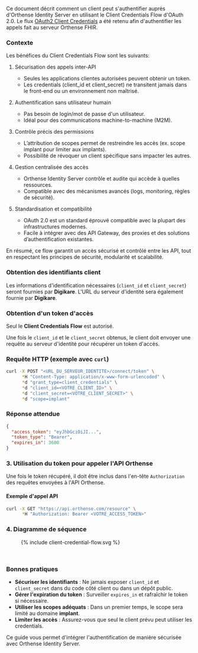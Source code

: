Ce document décrit comment un client peut s'authentifier auprès d'Orthense Identity Server en utilisant le Client Credentials Flow d'OAuth 2.0. Le flux [OAuth2 Client Credentials](https://datatracker.ietf.org/doc/html/rfc6749#section-4.4) a été retenu afin d'authentifier les appels fait au serveur Orthense FHIR.

### Contexte

Les bénéfices du Client Credentials Flow sont les suivants:

1. Sécurisation des appels inter-API
   * Seules les applications clientes autorisées peuvent obtenir un token.
   * Les credentials (client_id et client_secret) ne transitent jamais dans le front-end ou un environnement non maîtrisé.

2. Authentification sans utilisateur humain
   * Pas besoin de login/mot de passe d'un utilisateur.
   * Idéal pour des communications machine-to-machine (M2M).

3. Contrôle précis des permissions
   * L’attribution de scopes permet de restreindre les accès (ex. scope implant pour limiter aux implants).
   * Possibilité de révoquer un client spécifique sans impacter les autres.

4. Gestion centralisée des accès
   * Orthense Identity Server contrôle et audite qui accède à quelles ressources.
   * Compatible avec des mécanismes avancés (logs, monitoring, règles de sécurité).

5. Standardisation et compatibilité
   * OAuth 2.0 est un standard éprouvé compatible avec la plupart des infrastructures modernes.
   * Facile à intégrer avec des API Gateway, des proxies et des solutions d’authentification existantes.

En résumé, ce flow garantit un accès sécurisé et contrôlé entre les API, tout en respectant les principes de sécurité, modularité et scalabilité.

### Obtention des identifiants client

Les informations d'identification nécessaires (`client_id` et `client_secret`) seront fournies par **Digikare**. L'URL du serveur d'identité sera également fournie par **Digikare**.

### Obtention d'un token d'accès

Seul le **Client Credentials Flow** est autorisé.

Une fois le `client_id` et le `client_secret` obtenus, le client doit envoyer une requête au serveur d'identité pour récupérer un token d'accès.

### Requête HTTP (exemple avec `curl`)
```sh
curl -X POST "<URL_DU_SERVEUR_IDENTITE>/connect/token" \
      *H "Content-Type: application/x-www-form-urlencoded" \
      *d "grant_type=client_credentials" \
      *d "client_id=<VOTRE_CLIENT_ID>" \
      *d "client_secret=<VOTRE_CLIENT_SECRET>" \
      *d "scope=implant"
```

### Réponse attendue
```json
{
  "access_token": "eyJhbGciOiJI...",
  "token_type": "Bearer",
  "expires_in": 3600
}
```

### 3. Utilisation du token pour appeler l'API Orthense

Une fois le token récupéré, il doit être inclus dans l'en-tête `Authorization` des requêtes envoyées à l'API Orthense.

#### Exemple d'appel API
```sh
curl -X GET "https://api.orthense.com/resource" \
      *H "Authorization: Bearer <VOTRE_ACCESS_TOKEN>"
```

### 4. Diagramme de séquence

<figure>
  {% include client-credential-flow.svg %}
</figure>
<br clear="all">

### Bonnes pratiques

- **Sécuriser les identifiants** : Ne jamais exposer `client_id` et `client_secret` dans du code côté client ou dans un dépôt public.
- **Gérer l'expiration du token** : Surveiller `expires_in` et rafraîchir le token si nécessaire.
- **Utiliser les scopes adéquats** : Dans un premier temps, le scope sera limité au domaine **implant**.
- **Limiter les accès** : Assurez-vous que seul le client prévu peut utiliser les credentials.

Ce guide vous permet d'intégrer l'authentification de manière sécurisée avec Orthense Identity Server.
